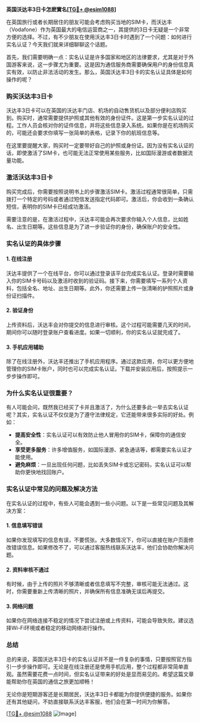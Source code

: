 **英国沃达丰3日卡怎麽實名[[TG💪+ @esim1088](https://t.me/s/esim1088)]**

在英国旅行或者长期居住的朋友可能会考虑购买当地的SIM卡，而沃达丰（Vodafone）作为英国最大的电信运营商之一，其提供的3日卡无疑是一个非常方便的选择。不过，有不少朋友在使用沃达丰3日卡时遇到了一个问题：如何进行实名认证？今天我们就来详细聊聊这个话题。

首先，我们需要明确一点：实名认证是许多国家和地区的法律要求，尤其是对于外国游客来说，这一步骤尤为重要。这是因为通信服务商需要确保用户的身份信息真实有效，以防止非法活动的发生。那么，英国沃达丰3日卡的实名认证具体是如何操作的呢？

### **购买沃达丰3日卡**

沃达丰3日卡可以在英国的沃达丰门店、机场的自动售货机以及部分便利店购买到。购买时，通常需要提供护照或其他有效的身份证件。这是第一步实名认证的过程。工作人员会核对你的证件信息，并将这些信息录入系统。如果你是在机场购买的，可能还会要求你填写一张简单的表格，记录下你的航班信息等。

在这里要提醒大家，购买时一定要带好自己的护照或身份证。因为没有实名认证的话，即使激活了SIM卡，也可能无法正常使用某些服务，比如国际漫游或者数据流量功能。

### **激活沃达丰3日卡**

购买完成后，你需要按照说明书上的步骤激活SIM卡。激活过程通常很简单，只需拨打一个特定的号码或者通过短信发送指定代码即可。激活后，你会收到一条确认短信，表明你的SIM卡已经成功激活。

需要注意的是，在激活过程中，沃达丰可能会再次要求你输入个人信息，比如姓名、出生日期等。这些信息是为了进一步验证你的身份，确保账户的安全性。

### **实名认证的具体步骤**

#### **1. 在线注册**
沃达丰提供了一个在线平台，你可以通过登录该平台完成实名认证。登录时需要输入你的SIM卡号码以及激活时收到的验证码。接下来，你需要填写一系列个人资料，包括全名、地址、出生日期等。此外，你还需要上传一张清晰的护照照片或身份证扫描件。

#### **2. 验证身份**
上传资料后，沃达丰会对你提交的信息进行审核。这个过程可能需要几天的时间，期间你可以随时登录账户查看进度。如果一切顺利，你的实名认证就完成了。

#### **3. 手机应用辅助**
除了在线注册外，沃达丰还推出了手机应用程序。通过这款应用，你可以更方便地管理你的SIM卡账户，同时也可以完成实名认证。下载并安装应用后，按照提示一步步操作即可。

### **为什么实名认证很重要？**

有人可能会问，既然我已经买了卡并且激活了，为什么还要多此一举去实名认证呢？其实，实名认证不仅仅是为了遵守法律规定，它还能带来很多实际的好处。例如：

- **提高安全性**：实名认证可以有效防止他人冒用你的SIM卡，保障你的通信安全。
- **享受更多服务**：许多增值服务，如国际漫游、紧急通话等，都需要实名认证才能使用。
- **避免麻烦**：一旦出现任何问题，比如丢失SIM卡或忘记密码，实名认证可以帮助你更快地找回账户。

### **实名认证中常见的问题及解决方法**

在实名认证的过程中，有些人可能会遇到一些小问题。以下是一些常见问题及其解决方案：

#### **1. 信息填写错误**
如果你发现填写的信息有误，不要慌张。大多数情况下，你可以直接在账户页面修改错误信息。如果修改不了，可以通过客服热线联系沃达丰，他们会协助你解决问题。

#### **2. 资料审核不通过**
有时候，由于上传的照片不够清晰或者信息填写不完整，审核可能无法通过。这时，你需要重新上传清晰的照片，并确保所有信息准确无误后再提交。

#### **3. 网络问题**
如果你在网络连接不稳定的情况下尝试注册或上传资料，可能会导致失败。建议选择Wi-Fi环境或者稳定的移动网络进行操作。

### **总结**

总的来说，英国沃达丰3日卡的实名认证并不是一件复杂的事情，只要按照官方指引一步步操作即可。无论是在线注册还是使用手机应用，整个过程都非常简单直观。虽然需要花费一点时间，但实名认证带来的好处是显而易见的。希望这篇文章能帮助你在英国的通信之旅更加顺畅！

无论你是短期游客还是长期居民，沃达丰3日卡都能为你提供便捷的服务。如果你还有其他疑问，不妨直接联系沃达丰客服，他们会在第一时间为你解答。

[[TG💪+ @esim1088](https://t.me/s/esim1088) ![Image](https://i.postimg.cc/4NQfJmqS/Snipaste-2025-05-13-00-14-12.png)]
